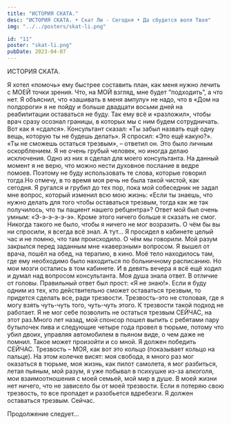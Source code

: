 ```yaml
---
title: "ИСТОРИЯ СКАТА."
desc: "ИСТОРИЯ СКАТА. • Скат Ли - Сегодня • Да сбудется воля Твоя"
img: "../../posters/skat-li.png"

id: "11"
poster: "skat-li.png"
pubDate: 2023-04-07
---
```




ИСТОРИЯ СКАТА.

Я хотел «помочь» ему быстрее составить план, как меня нужно лечить с МОЕЙ точки зрения. Что, на МОЙ взгляд, мне будет “подходить”, а что нет. Я объяснил, что «зашивать в меня ампулу» не надо, что в «Дом на полдороги» я не пойду и больше двадцати восьми дней на реабилитации оставаться не буду. Так ему всё и «разложил», чтобы врач сразу осознал границы, в которых мы с ним будем сотрудничать. Вот как я «сдался». Консультант сказал: «Ты забыл назвать ещё одну вещь, которую ты не будешь делать». Я спросил: «Это ещё какую?». «Ты не сможешь остаться трезвым», – ответил он. Это было личным оскорблением. Я не очень грубый человек, но иногда делаю исключения. Одно из них я сделал для моего консультанта. На данный момент я не верю, что можно нести духовное послание в ведре помоев. Поэтому не буду использовать те слова, которые говорил тогда.Но отмечу, в то время моя речь не была такой чистой, как сегодня. Я ругался и грубил до тех пор, пока мой собеседник не задал мне вопрос, который изменил всю мою жизнь: «Если ты знаешь, что нужно делать для того чтобы оставаться трезвым, тогда как же так получилось, что ты пациент нашего ребцентра»? Ответ мой был очень умным: «Э-э-э-э-э-э». Кроме этого ничего больше я сказать не смог. Никогда такого не было, чтобы я ничего не мог возразить. О чём бы вы ни спросили, я всегда всё знал. А тут… Я просидел в кабинете целый час и не помню, что там происходило. О чём мы говорили. Мой разум закрылся перед заданным мне «каверзным» вопросом. Я вышел от врача, пошёл на обед, на терапию, в кино. Моё тело находилось там, где ему необходимо было находиться по больничному расписанию. Но мои мозги остались в том кабинете. И в девять вечера я всё ещё ходил и думал над вопросом консультанта. Моя душа знала ответ. В отличие от головы. Правильный ответ был прост: «Я не знаю!». Если я буду одним из тех, кто действительно сможет оставаться трезвым, то придется сделать все, ради трезвости. Трезвость-это не столовая, где я могу взять чуть-чуть того, чуть-чуть этого. К трезвости такой подход не работает. Я не мог себе позволить не остаться трезвым СЕЙЧАС, на этот раз.Много лет назад, мой спонсор пошел выпить с ребятами пару бутылочек пива и следующие четыре года провел в тюрьме, потому что убил двоих, управляя автомобилем в пьяном виде, о чем даже не помнил. Такое может произойти и со мной. Я должен победить СЕЙЧАС. Трезвость – МОЯ, как вот это кольцо (показывает кольцо на пальце). На этом колечке висят: моя свобода, я много раз мог оказаться в тюрьме, моя жизнь, как пилот самолета, я мог разбиться, летая пьяным, мой разум, я уже побывал в психушке из-за алкоголя, мои взаимоотношения с моей семьей, мой мир в душе. В моей жизни нет ничего, что не зависело бы от моей трезвости. Если я потеряю свою трезвость, то все пропадет и разобьется вдребезги. Я должен оставаться трезвым. Сейчас.

Продолжение следует…




